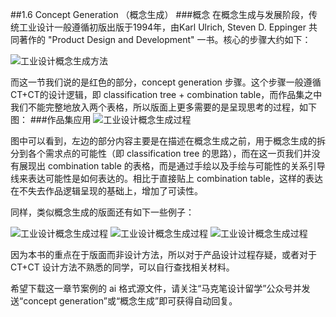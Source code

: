 ##1.6 Concept Generation （概念生成）
###概念
在概念生成与发展阶段，传统工业设计一般遵循初版出版于1994年，由Karl Ulrich, Steven D. Eppinger 共同著作的 "Product Design and Development" 一书。核心的步骤大约如下：

![工业设计概念生成方法](http://kitpic.makebi.net/id/ucd/CD.jpg	)

而这一节我们说的是红色的部分，concept generation 步骤。这个步骤一般遵循CT+CT的设计逻辑，即 classification tree + combination table，而作品集之中我们不能完整地放入两个表格，所以版面上更多需要的是呈现思考的过程，如下图：
###作品集应用
![工业设计概念生成过程](http://kitpic.makebi.net/id/ucd/1-05.jpg)

图中可以看到，左边的部分内容主要是在描述在概念生成之前，用于概念生成的拆分到各个需求点的可能性（即 classification tree 的思路），而在这一页我们并没有展现出 combination table 的表格，而是通过手绘以及手绘与可能性的关系引导线来表达可能性是如何表达的。相比于直接贴上 combination table，这样的表达在不失去作品逻辑呈现的基础上，增加了可读性。

同样，类似概念生成的版面还有如下一些例子：

![工业设计概念生成过程](http://kitpic.makebi.net/id/ucd/1-05.jpg)
![工业设计概念生成过程](http://kitpic.makebi.net/id/ucd/1-05.jpg)
![工业设计概念生成过程](http://kitpic.makebi.net/id/ucd/1-05.jpg)


因为本书的重点在于版面而非设计方法，所以对于产品设计过程存疑，或者对于 CT+CT 设计方法不熟悉的同学，可以自行查找相关材料。

希望下载这一章节案例的 ai 格式源文件，请关注“马克笔设计留学”公众号并发送“concept generation”或“概念生成”即可获得自动回复。